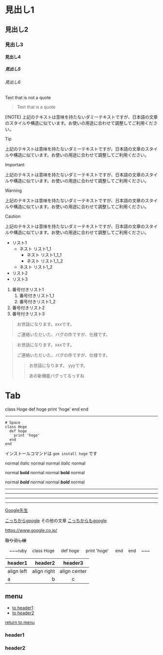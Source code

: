 # 見出し1
## 見出し2
### 見出し3
#### 見出し4
##### 見出し5
###### 見出し6

Text that is not a quote

> Text that is a quote


[!NOTE]
上記のテキストは意味を持たないダミーテキストですが、日本語の文章のスタイルや構造に似ています。お使いの用途に合わせて調整してご利用ください。

> [!TIP]
> 上記のテキストは意味を持たないダミーテキストですが、日本語の文章のスタイルや構造に似ています。お使いの用途に合わせて調整してご利用ください。

> [!IMPORTANT]
> 上記のテキストは意味を持たないダミーテキストですが、日本語の文章のスタイルや構造に似ています。お使いの用途に合わせて調整してご利用ください。

> [!WARNING]
> 上記のテキストは意味を持たないダミーテキストですが、日本語の文章のスタイルや構造に似ています。お使いの用途に合わせて調整してご利用ください。

> [!CAUTION]
> 上記のテキストは意味を持たないダミーテキストですが、日本語の文章のスタイルや構造に似ています。お使いの用途に合わせて調整してご利用ください。


- リスト1
    - ネスト リスト1_1
        - ネスト リスト1_1_1
        - ネスト リスト1_1_2
    - ネスト リスト1_2
- リスト2
- リスト3

1. 番号付きリスト1
    1. 番号付きリスト1_1
    1. 番号付きリスト1_2
1. 番号付きリスト2
1. 番号付きリスト3

> お世話になります。xxxです。
> 
> ご連絡いただいた、バグの件ですが、仕様です。

> お世話になります。xxxです。
> 
> ご連絡いただいた、バグの件ですが、仕様です。
>> お世話になります。 yyyです。
>> 
>> あの新機能バグってるっすね

  # Tab
  class Hoge
    def hoge
      print 'hoge'
    end
  end

---

    # Space
    class Hoge
      def hoge
        print 'hoge'
      end
    end

インストールコマンドは `gem install hoge` です

normal *italic* normal
normal _italic_ normal

normal **bold** normal
normal __bold__ normal

normal ***bold*** normal
normal ___bold___ normal


***

___

---

*    *    *


[Google先生](https://www.google.co.jp/)

[こっちからgoogle][google]
その他の文章
[こっちからもgoogle][google]

[google]: https://www.google.co.jp/

https://www.google.co.jp/

~~取り消し線~~

　~~~ruby
　class Hoge
　  def hoge
　    print 'hoge'
　  end
　end
　~~~

|header1|header2|header3|
|:--|--:|:--:|
|align left|align right|align center|
|a|b|c|

## menu
* [to header1](#header1)
* [to header2](#header2)

<!-- some long code -->

[return to menu](#menu)
### header1
### header2
